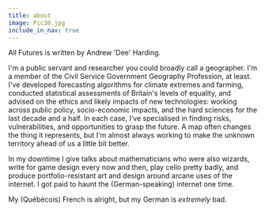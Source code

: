 ```yaml
---
title: about
image: Pic30.jpg
include_in_nav: true
---
```


All Futures is written by Andrew 'Dee' Harding.

I'm a public servant and researcher you could broadly call a geographer. I'm a member of the Civil Service Government Geography Profession, at least. I've developed forecasting algorithms for climate extremes and farming, conducted statistical assessments of Britain's levels of equality, and advised on the ethics and likely impacts of new technologies: working across public policy, socio-economic impacts, and the hard sciences for the last decade and a half. In each case, I’ve specialised in finding risks, vulnerabilities, and opportunities to grasp the future. A map often changes the thing it represents, but I'm almost always working to make the unknown territory ahead of us a little bit better.

In my downtime I give talks about mathematicians who were also wizards, write for game design every now and then, play cello pretty badly, and produce portfolio-resistant art and design around arcane uses of the internet. I got paid to haunt the (German-speaking) internet one time. 

My (Québécois) French is alright, but my German is *extremely* bad.
